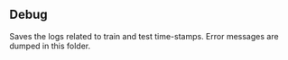 ## Debug

Saves the logs related to train and test time-stamps.
Error messages are dumped in this folder.
